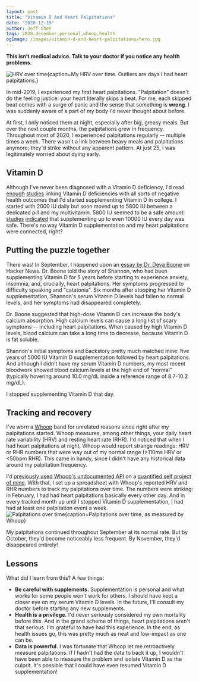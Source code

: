```yaml
---
layout: post
title: "Vitamin D And Heart Palpitations"
date: "2020-12-19"
author: Jeff Chen
tags: 2020,december,personal,whoop,health
ogImage: /images/vitamin-d-and-heart-palpitations/hero.jpg
---
```


**This isn’t medical advice. Talk to your doctor if you notice any health problems.**

![HRV over time{caption=My HRV over time. Outliers are days I had heart palpitations.}](/images/vitamin-d-and-heart-palpitations/hero.jpg)

In mid-2019, I experienced my first heart palpitations. "Palpitation" doesn't do the feeling justice: your heart literally skips a beat. For me, each skipped beat comes with a surge of panic and the sense that something is **wrong**. I was suddenly aware of a part of my body I'd never thought about before.

At first, I only noticed them at night, especially after big, greasy meals. But over the next couple months, the palpitations grew in frequency. Throughout most of 2020, I experienced palpitations regularly -- multiple times a week. There wasn't a link between heavy meals and palpitations anymore; they'd strike without any apparent pattern. At just 25, I was legitimately worried about dying early.

<!-- excerpt -->

## Vitamin D

Although I've never been diagnosed with a Vitamin D deficiency, I'd read [enough](https://www.ncbi.nlm.nih.gov/pmc/articles/PMC3068797/) [studies](https://www.nature.com/articles/s41430-020-0558-y) linking Vitamin D deficiencies with all sorts of negative health outcomes that I'd started supplementing Vitamin D in college. I started with 2000 IU daily but soon moved up to 5800 IU between a dedicated pill and my multivitamin. 5800 IU seemed to be a safe amount: [studies](https://pubmed.ncbi.nlm.nih.gov/22414585/) [indicated](https://pubmed.ncbi.nlm.nih.gov/10232622/) that supplementing up to even 10000 IU every day was safe. There's no way Vitamin D supplementation and my heart palpitations were connected, right?

## Putting the puzzle together

There was! In September, I happened upon an [essay by Dr. Deva Boone](https://www.devaboone.com/post/vitamin-d-part-2-shannon-s-story?postId=5f39453f8d01fe00170023fe) on Hacker News. Dr. Boone told the story of Shannon, who had been supplementing Vitamin D for 5 years before starting to experience anxiety, insomnia, and, crucially, heart palpitations. Her symptoms progressed to difficulty speaking and "catatonia". Six months after stopping her Vitamin D supplementation, Shannon's serum Vitamin D levels had fallen to normal levels, and her symptoms had disappeared completely.

Dr. Boone suggested that high-dose Vitamin D can increase the body's calcium absorption. High calcium levels can cause a long list of scary symptoms -- including heart palpitations. When caused by high Vitamin D levels, blood calcium can take a long time to decrease, because Vitamin D is fat soluble.

Shannon's initial symptoms and backstory pretty much matched mine: five years of 5000 IU Vitamin D supplementation followed by heart palpitations. And although I didn't have my serum Vitamin D numbers, my most recent bloodwork showed blood calcium levels at the high end of "normal" (typically hovering around 10.0 mg/dL inside a reference range of 8.7-10.2 mg/dL).

I stopped supplementing Vitamin D that day.

## Tracking and recovery

I've worn a [Whoop](https://whoop.com) band for unrelated reasons since right after my palpitations started. Whoop measures, among other things, your daily heart rate variability (HRV) and resting heart rate (RHR). I'd noticed that when I had heart palpitations at night, Whoop would report strange readings: HRV or RHR numbers that were way out of my normal range (>110ms HRV or <50bpm RHR). This came in handy, since I didn't have any historical data around my palpitation frequency.

I'd [previously used Whoop's undocumented API](https://github.com/jchen1/api/blob/master/apiserver/src/providers/whoop.ts) on a [quantified self project of mine](https://jeffchen.dev/metrics). With that, I set up a spreadsheet with Whoop's reported HRV and RHR numbers to track my palpitations over time. The numbers were striking: in February, I had had heart palpitations basically every other day. And in every tracked month up until I stopped Vitamin D supplementation, I had had at least one palpitation event a week.
![Palpitations over time{caption=Palpitations over time, as measured by Whoop}](/images/vitamin-d-and-heart-palpitations/palpitations-over-time.jpg)

My palpitations continued throughout September at its normal rate. But by October, they'd become noticeably less frequent. By November, they'd disappeared entirely!

## Lessons

What did I learn from this? A few things:

- **Be careful with supplements.** Supplementation is personal and what works for some people won't work for others. I should have kept a closer eye on my serum Vitamin D levels. In the future, I'll consult my doctor before starting any new supplements.
- **Health is a privilege.** I'd never seriously considered my own mortality before this. And in the grand scheme of things, heart palpitations aren't that serious. I'm grateful to have had this experience. In the end, as health issues go, this was pretty much as neat and low-impact as one can be.
- **Data is powerful.** I was fortunate that Whoop let me retroactively measure palpitations. If I hadn't had the data to back it up, I wouldn't have been able to measure the problem and isolate Vitamin D as the culprit. It's possible that I could have even resumed Vitamin D supplementation!
